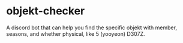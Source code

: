 # objekt-checker

A discord bot that can help you find the specific objekt with member, seasons, and whether physical, like 5 (yooyeon) D307Z.
